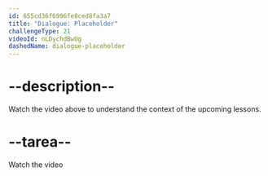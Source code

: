 ```yaml
---
id: 655cd36f6996fe8ced8fa3a7
title: "Dialogue: Placeholder"
challengeType: 21
videoId: nLDychdBwUg
dashedName: dialogue-placeholder
---
```


# --description--

Watch the video above to understand the context of the upcoming lessons.

# --tarea--

Watch the video
